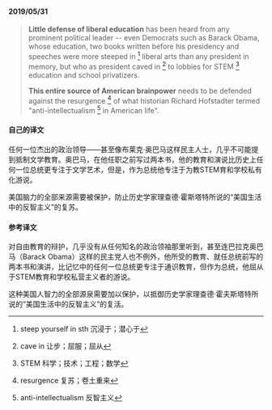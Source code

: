 #### 2019/05/31

> **Little defense of liberal education** has been heard from any prominent political leader -- even Democrats such as Barack Obama, whose education, two books written before his presidency and speeches were more steeped in [^1] liberal arts than any president in memory, but who as president caved in [^2] to lobbies for STEM [^3] education and school privatizers.
>
> **This entire source of American brainpower** needs to be defended against the resurgence [^4] of what historian Richard Hofstadter termed "anti-intellectualism [^5] in American life".



#### 自己的译文

任何一位杰出的政治领导——甚至像布莱克·奥巴马这样民主人士，几乎不可能提到抵制文学教育。奥巴马，在他任职之前写过两本书，他的教育和演说比历史上任何一位总统更专注于文学艺术，但是，作为总统他专注于为教STEM育和学校私有化游说。

美国脑力的全部来源需要被保护，防止历史学家理查德·霍斯塔特所说的“美国生活中的反智主义”的复苏。



#### 参考译文

对自由教育的辩护，几乎没有从任何知名的政治领袖那里听到，甚至连巴拉克奥巴马（Barack Obama）这样的民主党人也不例外，他所受的教育、就任总统前写的两本书和演讲，比记忆中的任何一位总统更专注于通识教育，但作为总统，他屈从于STEM教育和学校私营主义者的游说。

这种美国人智力的全部源泉需要加以保护，以抵御历史学家理查德·霍夫斯塔特所说的“美国生活中的反智主义”的复活。



[^1]: steep yourself in sth 沉浸于；潜心于
[^2]: cave in 让步；屈服；屈从
[^3]: STEM 科学；技术；工程；数学
[^4]: resurgence 复苏；卷土重来
[^5]: anti-intellectualism 反智主义